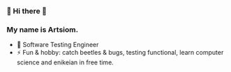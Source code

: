 ### 👋 Hi there 👋
### My name is Artsiom. 

- 🔭 Software Testing Engineer
- ⚡ Fun & hobby: catch beetles & bugs, testing functional, learn computer science and enikeian in free time.
